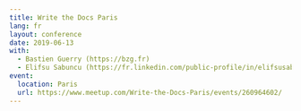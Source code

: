 ```yaml
---
title: Write the Docs Paris
lang: fr
layout: conference
date: 2019-06-13
with:
  - Bastien Guerry (https://bzg.fr)
  - Elifsu Sabuncu (https://fr.linkedin.com/public-profile/in/elifsusabuncu)
event:
  location: Paris
  url: https://www.meetup.com/Write-the-Docs-Paris/events/260964602/
---
```

